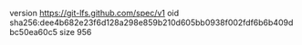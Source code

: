 version https://git-lfs.github.com/spec/v1
oid sha256:dee4b682e23f6d128a298e859b210d605bb0938f002fdf6b6b409dbc50ea60c5
size 956
